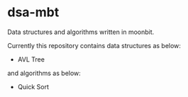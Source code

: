 # dsa-mbt

Data structures and algorithms written in moonbit.

Currently this repository contains data structures as below:

- AVL Tree

and algorithms as below:

- Quick Sort